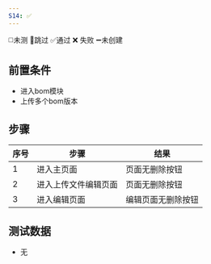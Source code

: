 ```yaml
---
S14: ✅
---
```

◻️未测    🚫跳过     ✅通过    ❌ 失败    ➖未创建

## 前置条件

- 进入bom模块
- 上传多个bom版本

## 步骤

| 序号  | 步骤         | 结果        |
| --- | ---------- | --------- |
| 1   | 进入主页面      | 页面无删除按钮   |
| 2   | 进入上传文件编辑页面 | 页面无删除按钮   |
| 3   | 进入编辑页面     | 编辑页面无删除按钮 |

## 测试数据

- 无

